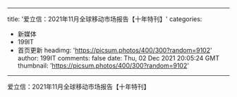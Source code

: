 
---
title: '爱立信：2021年11月全球移动市场报告【十年特刊】'
categories: 
 - 新媒体
 - 199IT
 - 首页更新
headimg: 'https://picsum.photos/400/300?random=9102'
author: 199IT
comments: false
date: Thu, 02 Dec 2021 20:05:24 GMT
thumbnail: 'https://picsum.photos/400/300?random=9102'
---

<div>   
爱立信：2021年11月全球移动市场报告【十年特刊】  
</div>
            